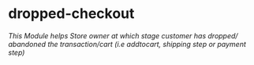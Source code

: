 # dropped-checkout

###### This Module helps Store owner at which stage customer has dropped/ abandoned the transaction/cart (i.e addtocart, shipping step or payment step)
